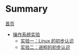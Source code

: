 # Summary

[首页](./README.md)

- [操作系统实验](./lab/README.md)
    - [实验一：Linux 的初步认识](./lab/01/README.md)
    - [实验二：进程的初步认识](./lab/02/README.md)
